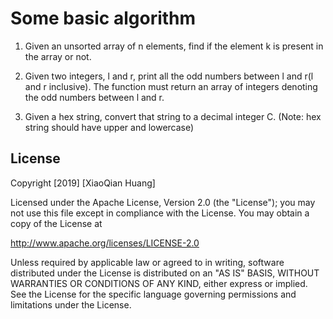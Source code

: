 # Some basic algorithm

1. Given an unsorted array of n elements, find if the element k is present in the array or not.

2. Given two integers, l and r, print all the odd numbers between l and r(l and r inclusive). The function must return an array of integers denoting the odd numbers between l and r.

3. Given a hex string, convert that string to a decimal integer C.
(Note: hex string should have upper and lowercase)


## License

Copyright [2019] [XiaoQian Huang]

Licensed under the Apache License, Version 2.0 (the "License");
you may not use this file except in compliance with the License.
You may obtain a copy of the License at

http://www.apache.org/licenses/LICENSE-2.0

Unless required by applicable law or agreed to in writing, software
distributed under the License is distributed on an "AS IS" BASIS,
WITHOUT WARRANTIES OR CONDITIONS OF ANY KIND, either express or implied.
See the License for the specific language governing permissions and
limitations under the License.
